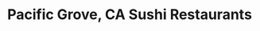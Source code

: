 ---
layout: city
title: Pacific Grove, CA Sushi Restaurants
permalink: /california/pacific-grove/
stateAbbr: CA
stateName: California
cityName: Pacific Grove
---